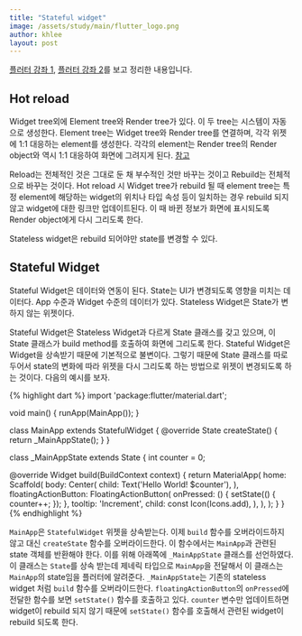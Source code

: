 ```yaml
---
title: "Stateful widget"
image: /assets/study/main/flutter_logo.png
author: khlee
layout: post
---
```


[플러터 강좌 1](https://youtu.be/StvbitxUKSo), [플러터 강좌 2](https://youtu.be/OvWrOKMqSG0)를 보고 정리한 내용입니다.

## Hot reload

Widget tree외에 Element tree와 Render tree가 있다. 이 두 tree는 시스템이 자동으로 생성한다. Element tree는 Widget tree와 Render tree를 연결하며, 각각 위젯에 1:1 대응하는 element를 생성한다. 각각의 element는 Render tree의 Render object와 역시 1:1 대응하여 화면에 그려지게 된다. [참고](https://youtu.be/StvbitxUKSo?t=465)

Reload는 전체적인 것은 그대로 둔 채 부수적인 것만 바꾸는 것이고 Rebuild는 전체적으로 바꾸는 것이다. Hot reload 시 Widget tree가 rebuild 될 때 element tree는 특정 element에 해당하는 widget의 위치나 타입 속성 등이 일치하는 경우 rebuild 되지 않고 widget에 대한 링크만 업데이트된다. 이 때 바뀐 정보가 화면에 표시되도록 Render object에게 다시 그리도록 한다.

Stateless widget은 rebuild 되어야만 state를 변경할 수 있다.

## Stateful Widget

Stateful Widget은 데이터와 연동이 된다. State는 UI가 변경되도록 영향을 미치는 데이터다. App 수준과 Widget 수준의 데이터가 있다. Stateless Widget은 State가 변하지 않는 위젯이다.

Stateful Widget은 Stateless Widget과 다르게 State 클래스를 갖고 있으며, 이 State 클래스가 build method를 호출하여 화면에 그리도록 한다. Stateful Widget은 Widget을 상속받기 때문에 기본적으로 불변이다. 그렇기 때문에 State 클래스를 따로 두어서 state의 변화에 따라 위젯을 다시 그리도록 하는 방법으로 위젯이 변경되도록 하는 것이다. 다음의 예시를 보자.

{% highlight dart %}
import 'package:flutter/material.dart';

void main() {
  runApp(MainApp());
}

class MainApp extends StatefulWidget {
  @override
  State<StatefulWidget> createState() {
    return _MainAppState();
  }
}

class _MainAppState extends State<MainApp> {
  int counter = 0;

  @override
  Widget build(BuildContext context) {
    return MaterialApp(
      home: Scaffold(
        body: Center(
          child: Text('Hello World! $counter'),
        ),
        floatingActionButton: FloatingActionButton(
        onPressed: () {
          setState(() {
            counter++;
          });
        },
        tooltip: 'Increment',
        child: const Icon(Icons.add),
      ),
      ),
    );
  }
}
{% endhighlight %}

`MainApp`은 `StatefulWidget` 위젯을 상속받는다. 이제 `build` 함수를 오버라이드하지 않고 대신 `createState` 함수를 오버라이드한다. 이 함수에서는 `MainApp`과 관련된 state 객체를 반환해야 한다. 이를 위해 아래쪽에 `_MainAppState` 클래스를 선언하였다. 이 클래스는 `State`를 상속 받는데 제네릭 타입으로 `MainApp`을 전달해서 이 클래스는 `MainApp`의 state임을 플러터에 알려준다. `_MainAppState`는 기존의 stateless widget 처럼 `build` 함수를 오버라이드한다. `floatingActionButton`의 `onPressed`에 전달한 함수를 보면 `setState()` 함수를 호출하고 있다. `counter` 변수만 업데이트하면 widget이 rebuild 되지 않기 때문에 `setState()` 함수를 호출해서 관련된 widget이 rebuild 되도록 한다.

